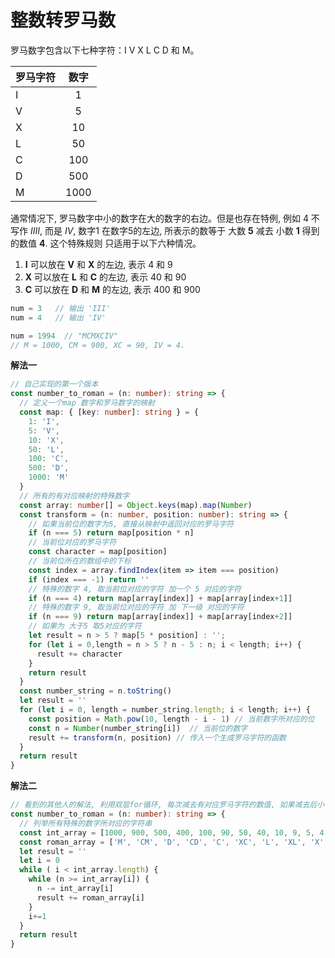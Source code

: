 # 整数转罗马数

  罗马数字包含以下七种字符：I V X L C D 和 M。

| 罗马字符 | 数字 |
| ------- | :-------------: |
| I | 1 |
| V | 5 |
| X | 10 |
| L | 50 |
| C | 100 |
| D | 500 |
| M | 1000 |

  通常情况下, 罗马数字中小的数字在大的数字的右边。但是也存在特例, 例如 4 不写作 *IIII*, 而是 *IV*, 数字1 在数字5的左边, 所表示的数等于
  大数 **5** 减去 小数 **1** 得到的数值 **4**. 这个特殊规则 只适用于以下六种情况。
1. **I** 可以放在 **V** 和 **X** 的左边, 表示 4 和 9
2. **X** 可以放在 **L** 和 **C** 的左边, 表示 40 和 90
3. **C** 可以放在 **D** 和 **M** 的左边, 表示 400 和 900

```js
num = 3   // 输出 'III'
num = 4   // 输出 'IV'

num = 1994  // "MCMXCIV"
// M = 1000, CM = 900, XC = 90, IV = 4.
```

**解法一**

```ts
// 自己实现的第一个版本
const number_to_roman = (n: number): string => {
  // 定义一个map 数字和罗马数字的映射
  const map: { [key: number]: string } = {
    1: 'I',
    5: 'V',
    10: 'X',
    50: 'L',
    100: 'C',
    500: 'D',
    1000: 'M'
  }
  // 所有的有对应映射的特殊数字
  const array: number[] = Object.keys(map).map(Number)
  const transform = (n: number, position: number): string => {
    // 如果当前位的数字为5, 直接从映射中返回对应的罗马字符
    if (n === 5) return map[position * n]
    // 当前位对应的罗马字符
    const character = map[position]
    // 当前位所在的数组中的下标
    const index = array.findIndex(item => item === position)
    if (index === -1) return ''
    // 特殊的数字 4, 取当前位对应的字符 加一个 5 对应的字符
    if (n === 4) return map[array[index]] + map[array[index+1]]
    // 特殊的数字 9, 取当前位对应的字符 加 下一级 对应的字符
    if (n === 9) return map[array[index]] + map[array[index+2]]
    // 如果为 大于5 取5对应的字符
    let result = n > 5 ? map[5 * position] : '';
    for (let i = 0,length = n > 5 ? n - 5 : n; i < length; i++) {
      result += character
    }
    return result
  }
  const number_string = n.toString()
  let result = ''
  for (let i = 0, length = number_string.length; i < length; i++) {
    const position = Math.pow(10, length - i - 1) // 当前数字所对应的位
    const n = Number(number_string[i])  // 当前位的数字
    result += transform(n, position) // 传入一个生成罗马字符的函数
  }
  return result
}
```

**解法二**

```ts
// 看到的其他人的解法, 利用双层for循环, 每次减去有对应罗马字符的数值, 如果减去后小于此时的值 则进入下一个层级
const number_to_roman = (n: number): string => {
  // 列举所有特殊的数字所对应的字符串
  const int_array = [1000, 900, 500, 400, 100, 90, 50, 40, 10, 9, 5, 4, 1]
  const roman_array = ['M', 'CM', 'D', 'CD', 'C', 'XC', 'L', 'XL', 'X', 'IX', 'V', 'IV', 'I']
  let result = ''
  let i = 0
  while ( i < int_array.length) {
    while (n >= int_array[i]) {
      n -= int_array[i]
      result += roman_array[i]
    }
    i+=1
  }
  return result
}
```